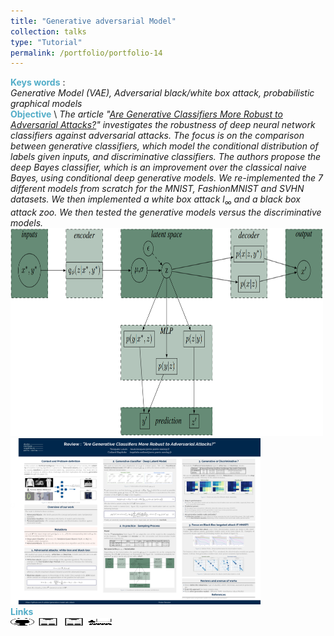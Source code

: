 ```yaml
---
title: "Generative adversarial Model"
collection: talks
type: "Tutorial"
permalink: /portfolio/portfolio-14
---
```


<span style="color:rgba(82,173,200,255)"> **Keys words** </span>:\
*Generative Model (VAE), Adversarial black/white box attack, probabilistic graphical models* \
<span style="color:rgba(82,173,200,255)">**Objective**</span> \\
*The article "[Are Generative Classifiers More Robust to Adversarial Attacks?](https://arxiv.org/pdf/1802.06552)" investigates the robustness of deep neural network classifiers against adversarial attacks. The focus is on the comparison between generative classifiers, which model the conditional distribution of labels given inputs, and discriminative classifiers. The authors propose the deep Bayes classifier, which is an improvement over the classical naive Bayes, using conditional deep generative models. We re-implemented the 7 different models from scratch for the MNIST, FashionMNIST and SVHN datasets. We then implemented a white box attack $l_{\infty}$ and a black box attack zoo. We then tested the generative models versus the discriminative models.*\
<img src='/images/pgm/generative models.png' width='500' height='333'><img src='/images/pgm/poster.png' width='400' height='266'> \
<span style="color:rgba(82,173,200,255)"> **Links** </span> \
[<img src="/images/GitHub.png" alt="GitHub" width="37.5" height="12.5" />](https://github.com/b-ptiste/generative-model-adv-attack) [<img src="/images/report_icone.png" alt="Report" width="37.5" height="12.5" />](https://drive.google.com/file/d/1Uid8mWEvAFNFBUSGKxk1dxgSghFufcPz/view?usp=drive_link) [<img src="/images/report_icone.png" alt="Report" width="37.5" height="12.5" />](https://drive.google.com/file/d/1elRmy-GWLtpTIibrHbGMleaMZp5Yq6B4/view?usp=drive_link) [<img src="/images/class_icone.png" alt="Report" width="37.5" height="12.5" />](https://www.master-mva.com/cours/probabilistic-graphical-models/)

